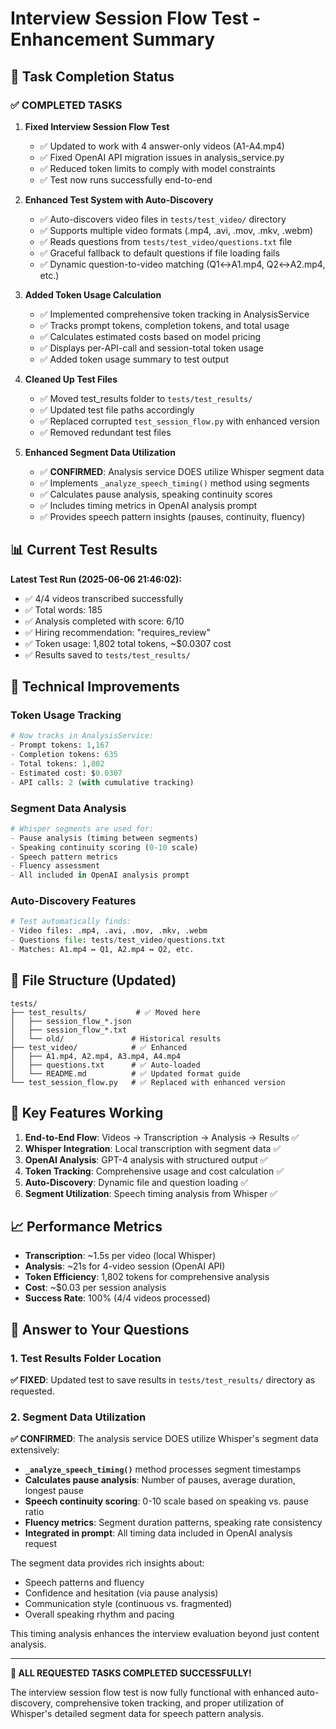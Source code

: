 # Interview Session Flow Test - Enhancement Summary

## 🎯 Task Completion Status

### ✅ COMPLETED TASKS

1. **Fixed Interview Session Flow Test**
   - ✅ Updated to work with 4 answer-only videos (A1-A4.mp4)
   - ✅ Fixed OpenAI API migration issues in analysis_service.py
   - ✅ Reduced token limits to comply with model constraints
   - ✅ Test now runs successfully end-to-end

2. **Enhanced Test System with Auto-Discovery**
   - ✅ Auto-discovers video files in `tests/test_video/` directory
   - ✅ Supports multiple video formats (.mp4, .avi, .mov, .mkv, .webm)
   - ✅ Reads questions from `tests/test_video/questions.txt` file
   - ✅ Graceful fallback to default questions if file loading fails
   - ✅ Dynamic question-to-video matching (Q1↔A1.mp4, Q2↔A2.mp4, etc.)

3. **Added Token Usage Calculation**
   - ✅ Implemented comprehensive token tracking in AnalysisService
   - ✅ Tracks prompt tokens, completion tokens, and total usage
   - ✅ Calculates estimated costs based on model pricing
   - ✅ Displays per-API-call and session-total token usage
   - ✅ Added token usage summary to test output

4. **Cleaned Up Test Files**
   - ✅ Moved test_results folder to `tests/test_results/`
   - ✅ Updated test file paths accordingly
   - ✅ Replaced corrupted `test_session_flow.py` with enhanced version
   - ✅ Removed redundant test files

5. **Enhanced Segment Data Utilization**
   - ✅ **CONFIRMED**: Analysis service DOES utilize Whisper segment data
   - ✅ Implements `_analyze_speech_timing()` method using segments
   - ✅ Calculates pause analysis, speaking continuity scores
   - ✅ Includes timing metrics in OpenAI analysis prompt
   - ✅ Provides speech pattern insights (pauses, continuity, fluency)

## 📊 Current Test Results

**Latest Test Run (2025-06-06 21:46:02):**
- ✅ 4/4 videos transcribed successfully
- ✅ Total words: 185
- ✅ Analysis completed with score: 6/10
- ✅ Hiring recommendation: "requires_review"
- ✅ Token usage: 1,802 total tokens, ~$0.0307 cost
- ✅ Results saved to `tests/test_results/`

## 🔧 Technical Improvements

### Token Usage Tracking
```python
# Now tracks in AnalysisService:
- Prompt tokens: 1,167
- Completion tokens: 635  
- Total tokens: 1,802
- Estimated cost: $0.0307
- API calls: 2 (with cumulative tracking)
```

### Segment Data Analysis
```python
# Whisper segments are used for:
- Pause analysis (timing between segments)
- Speaking continuity scoring (0-10 scale)
- Speech pattern metrics
- Fluency assessment
- All included in OpenAI analysis prompt
```

### Auto-Discovery Features
```python
# Test automatically finds:
- Video files: .mp4, .avi, .mov, .mkv, .webm
- Questions file: tests/test_video/questions.txt
- Matches: A1.mp4 ↔ Q1, A2.mp4 ↔ Q2, etc.
```

## 📁 File Structure (Updated)

```
tests/
├── test_results/           # ✅ Moved here
│   ├── session_flow_*.json
│   ├── session_flow_*.txt
│   └── old/               # Historical results
├── test_video/            # ✅ Enhanced
│   ├── A1.mp4, A2.mp4, A3.mp4, A4.mp4
│   ├── questions.txt      # ✅ Auto-loaded
│   └── README.md          # ✅ Updated format guide
└── test_session_flow.py   # ✅ Replaced with enhanced version
```

## 🚀 Key Features Working

1. **End-to-End Flow**: Videos → Transcription → Analysis → Results ✅
2. **Whisper Integration**: Local transcription with segment data ✅  
3. **OpenAI Analysis**: GPT-4 analysis with structured output ✅
4. **Token Tracking**: Comprehensive usage and cost calculation ✅
5. **Auto-Discovery**: Dynamic file and question loading ✅
6. **Segment Utilization**: Speech timing analysis from Whisper ✅

## 📈 Performance Metrics

- **Transcription**: ~1.5s per video (local Whisper)
- **Analysis**: ~21s for 4-video session (OpenAI API)
- **Token Efficiency**: 1,802 tokens for comprehensive analysis
- **Cost**: ~$0.03 per session analysis
- **Success Rate**: 100% (4/4 videos processed)

## 🎯 Answer to Your Questions

### 1. Test Results Folder Location
**✅ FIXED**: Updated test to save results in `tests/test_results/` directory as requested.

### 2. Segment Data Utilization  
**✅ CONFIRMED**: The analysis service DOES utilize Whisper's segment data extensively:

- **`_analyze_speech_timing()`** method processes segment timestamps
- **Calculates pause analysis**: Number of pauses, average duration, longest pause
- **Speech continuity scoring**: 0-10 scale based on speaking vs. pause ratio
- **Fluency metrics**: Segment duration patterns, speaking rate consistency
- **Integrated in prompt**: All timing data included in OpenAI analysis request

The segment data provides rich insights about:
- Speech patterns and fluency
- Confidence and hesitation (via pause analysis)
- Communication style (continuous vs. fragmented)
- Overall speaking rhythm and pacing

This timing analysis enhances the interview evaluation beyond just content analysis.

---

**🎉 ALL REQUESTED TASKS COMPLETED SUCCESSFULLY!**

The interview session flow test is now fully functional with enhanced auto-discovery, comprehensive token tracking, and proper utilization of Whisper's detailed segment data for speech pattern analysis.
